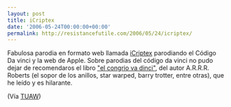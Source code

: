 ```yaml
---
layout: post
title: iCriptex
date: '2006-05-24T00:00:00+00:00'
permalink: http://resistancefutile.com/2006/05/24/icriptex/
---
```

<a href="http://www.icryptex.com/"><img style="float:right; margin:0 0 10px 10px;cursor:pointer; cursor:hand;" src="http://photos1.blogger.com/blogger/6639/1972/320/iCriptex.png" border="0" alt="" /></a>Fabulosa parodia en formato web llamada <a href="http://www.icryptex.com/">iCriptex</a> parodiando el Código Da vinci y la web de Apple. Sobre parodias del código da vinci no pudo dejar de recomendaros el libro <a href="http://tienda.cyberdark.net/el-congrio-va-dinci-n2450.html">"el congrio va dinci"</a>, del autor A.R.R.R. Roberts (el sopor de los anillos, star warped, barry trotter, entre otras), que he leído y es hilarante.

(Vía <a href="http://www.tuaw.com/2006/05/24/icryptex/">TUAW</a>)
